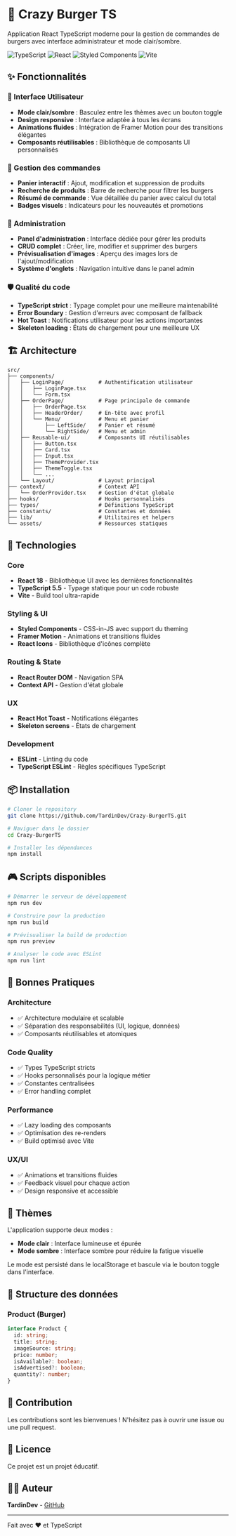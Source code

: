 # 🍔 Crazy Burger TS

Application React TypeScript moderne pour la gestion de commandes de burgers avec interface administrateur et mode clair/sombre.

![TypeScript](https://img.shields.io/badge/TypeScript-007ACC?style=for-the-badge&logo=typescript&logoColor=white)
![React](https://img.shields.io/badge/React-20232A?style=for-the-badge&logo=react&logoColor=61DAFB)
![Styled Components](https://img.shields.io/badge/styled--components-DB7093?style=for-the-badge&logo=styled-components&logoColor=white)
![Vite](https://img.shields.io/badge/Vite-646CFF?style=for-the-badge&logo=vite&logoColor=white)

## ✨ Fonctionnalités

### 🎨 Interface Utilisateur

- **Mode clair/sombre** : Basculez entre les thèmes avec un bouton toggle
- **Design responsive** : Interface adaptée à tous les écrans
- **Animations fluides** : Intégration de Framer Motion pour des transitions élégantes
- **Composants réutilisables** : Bibliothèque de composants UI personnalisés

### 🛒 Gestion des commandes

- **Panier interactif** : Ajout, modification et suppression de produits
- **Recherche de produits** : Barre de recherche pour filtrer les burgers
- **Résumé de commande** : Vue détaillée du panier avec calcul du total
- **Badges visuels** : Indicateurs pour les nouveautés et promotions

### 🔐 Administration

- **Panel d'administration** : Interface dédiée pour gérer les produits
- **CRUD complet** : Créer, lire, modifier et supprimer des burgers
- **Prévisualisation d'images** : Aperçu des images lors de l'ajout/modification
- **Système d'onglets** : Navigation intuitive dans le panel admin

### 🛡️ Qualité du code

- **TypeScript strict** : Typage complet pour une meilleure maintenabilité
- **Error Boundary** : Gestion d'erreurs avec composant de fallback
- **Hot Toast** : Notifications utilisateur pour les actions importantes
- **Skeleton loading** : États de chargement pour une meilleure UX

## 🏗️ Architecture

```text
src/
├── components/
│   ├── LoginPage/           # Authentification utilisateur
│   │   ├── LoginPage.tsx
│   │   └── Form.tsx
│   ├── OrderPage/           # Page principale de commande
│   │   ├── OrderPage.tsx
│   │   ├── HeaderOrder/     # En-tête avec profil
│   │   └── Menu/            # Menu et panier
│   │       ├── LeftSide/    # Panier et résumé
│   │       └── RightSide/   # Menu et admin
│   ├── Reusable-ui/         # Composants UI réutilisables
│   │   ├── Button.tsx
│   │   ├── Card.tsx
│   │   ├── Input.tsx
│   │   ├── ThemeProvider.tsx
│   │   ├── ThemeToggle.tsx
│   │   └── ...
│   └── Layout/              # Layout principal
├── context/                 # Context API
│   └── OrderProvider.tsx    # Gestion d'état globale
├── hooks/                   # Hooks personnalisés
├── types/                   # Définitions TypeScript
├── constants/               # Constantes et données
├── lib/                     # Utilitaires et helpers
└── assets/                  # Ressources statiques
```

## 🚀 Technologies

### Core

- **React 18** - Bibliothèque UI avec les dernières fonctionnalités
- **TypeScript 5.5** - Typage statique pour un code robuste
- **Vite** - Build tool ultra-rapide

### Styling & UI

- **Styled Components** - CSS-in-JS avec support du theming
- **Framer Motion** - Animations et transitions fluides
- **React Icons** - Bibliothèque d'icônes complète

### Routing & State

- **React Router DOM** - Navigation SPA
- **Context API** - Gestion d'état globale

### UX

- **React Hot Toast** - Notifications élégantes
- **Skeleton screens** - États de chargement

### Development

- **ESLint** - Linting du code
- **TypeScript ESLint** - Règles spécifiques TypeScript

## 📦 Installation

```bash
# Cloner le repository
git clone https://github.com/TardinDev/Crazy-BurgerTS.git

# Naviguer dans le dossier
cd Crazy-BurgerTS

# Installer les dépendances
npm install
```

## 🎮 Scripts disponibles

```bash
# Démarrer le serveur de développement
npm run dev

# Construire pour la production
npm run build

# Prévisualiser la build de production
npm run preview

# Analyser le code avec ESLint
npm run lint
```

## 🎯 Bonnes Pratiques

### Architecture

- ✅ Architecture modulaire et scalable
- ✅ Séparation des responsabilités (UI, logique, données)
- ✅ Composants réutilisables et atomiques

### Code Quality

- ✅ Types TypeScript stricts
- ✅ Hooks personnalisés pour la logique métier
- ✅ Constantes centralisées
- ✅ Error handling complet

### Performance

- ✅ Lazy loading des composants
- ✅ Optimisation des re-renders
- ✅ Build optimisé avec Vite

### UX/UI

- ✅ Animations et transitions fluides
- ✅ Feedback visuel pour chaque action
- ✅ Design responsive et accessible

## 🎨 Thèmes

L'application supporte deux modes :

- **Mode clair** : Interface lumineuse et épurée
- **Mode sombre** : Interface sombre pour réduire la fatigue visuelle

Le mode est persisté dans le localStorage et bascule via le bouton toggle dans l'interface.

## 📝 Structure des données

### Product (Burger)

```typescript
interface Product {
  id: string;
  title: string;
  imageSource: string;
  price: number;
  isAvailable?: boolean;
  isAdvertised?: boolean;
  quantity?: number;
}
```

## 🤝 Contribution

Les contributions sont les bienvenues ! N'hésitez pas à ouvrir une issue ou une pull request.

## 📄 Licence

Ce projet est un projet éducatif.

## 👨‍💻 Auteur

**TardinDev** - [GitHub](https://github.com/TardinDev)

---

Fait avec ❤️ et TypeScript
